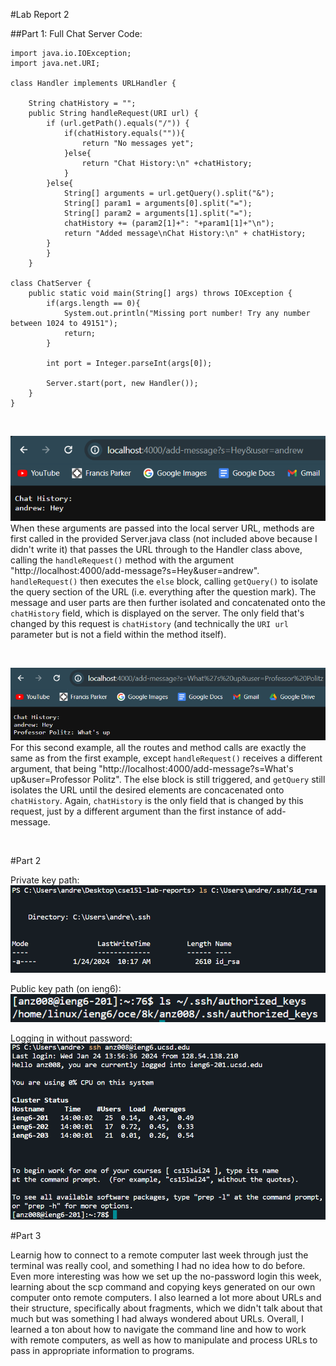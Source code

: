 #Lab Report 2

##Part 1: Full Chat Server Code:
```
import java.io.IOException;
import java.net.URI;

class Handler implements URLHandler {
    
    String chatHistory = "";
    public String handleRequest(URI url) {
        if (url.getPath().equals("/")) {
            if(chatHistory.equals("")){
                return "No messages yet";
            }else{
                return "Chat History:\n" +chatHistory;
            }
        }else{
            String[] arguments = url.getQuery().split("&");
            String[] param1 = arguments[0].split("=");
            String[] param2 = arguments[1].split("=");
            chatHistory += (param2[1]+": "+param1[1]+"\n");
            return "Added message\nChat History:\n" + chatHistory;
        }
        }
    }
    
class ChatServer {
    public static void main(String[] args) throws IOException {
        if(args.length == 0){
            System.out.println("Missing port number! Try any number between 1024 to 49151");
            return;
        }

        int port = Integer.parseInt(args[0]);

        Server.start(port, new Handler());
    }
}

```
<br>

![Image](../Screenshots/LabReport2/Screenshot_1.png) <br>
When these arguments are passed into the local server URL, methods are first called in the provided Server.java class (not included above because I didn't write it) that passes the URL through to the Handler class above, calling the `handleRequest()` method with the argument "http://localhost:4000/add-message?s=Hey&user=andrew". `handleRequest()` then executes the `else` block, calling `getQuery()` to isolate the query section of the URL (i.e. everything after the question mark). The message and user parts are then further isolated and concatenated onto the `chatHistory` field, which is displayed on the server. The only field that's changed by this request is `chatHistory` (and technically the `URI url` parameter but is not a field within the method itself). 

<br>

![Image](../Screenshots/LabReport2/Screenshot_2.png) <br>
For this second example, all the routes and method calls are exactly the same as from the first example, except `handleRequest()` receives a different argument, that being "http://localhost:4000/add-message?s=What's up&user=Professor Politz". The else block is still triggered, and `getQuery` still isolates the URL until the desired elements are concacenated onto `chatHistory`. Again, `chatHistory` is the only field that is changed by this request, just by a different argument than the first instance of add-message.

<br>

#Part 2

Private key path: <br>
![Image](../Screenshots/LabReport2/Screenshot_3.png) <br>

Public key path (on ieng6): <br>
![Image](../Screenshots/LabReport2/Screenshot_4.png) <br>

Logging in without password: <br>
![Image](../Screenshots/LabReport2/Screenshot_5.png) <br>

#Part 3

Learnig how to connect to a remote computer last week through just the terminal was really cool, and something I had no idea how to do before. Even more interesting was how we set up the no-password login this week, learning about the scp command and copying keys generated on our own computer onto remote computers. I also learned a lot more about URLs and their structure, specifically about fragments, which we didn't talk about that much but was something I had always wondered about URLs. Overall, I learned a ton about how to navigate the command line and how to work with remote computers, as well as how to manipulate and process URLs to pass in appropriate information to programs. 




